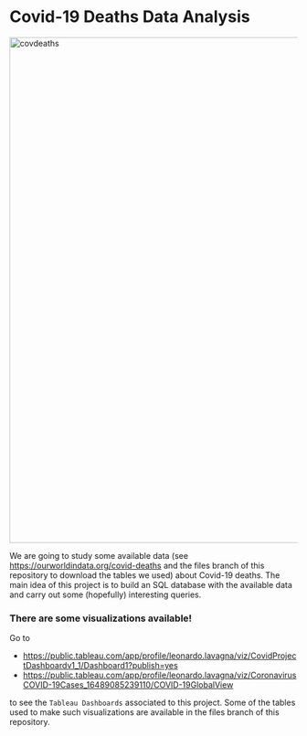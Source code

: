 # Covid-19 Deaths Data Analysis

<img width="886" alt="covdeaths" src="https://user-images.githubusercontent.com/91341004/159719268-7ddad453-52cd-4547-ae9c-d84d870dfae3.png">


We are going to study some available data (see https://ourworldindata.org/covid-deaths and the files branch of this repository to download the tables we used) about Covid-19 deaths. The main idea of this project is to build an SQL database with the available data and carry out some (hopefully) interesting queries.

### There are some visualizations available!
Go to 
- https://public.tableau.com/app/profile/leonardo.lavagna/viz/CovidProjectDashboardv1_1/Dashboard1?publish=yes
- https://public.tableau.com/app/profile/leonardo.lavagna/viz/CoronavirusCOVID-19Cases_16489085239110/COVID-19GlobalView

to see the `Tableau Dashboards` associated to this project. Some of the tables used to make such visualizations are available in the files branch of this repository.


